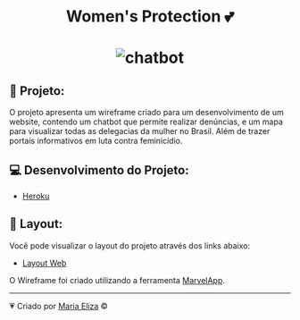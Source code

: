 
<h1 align="center">Women's Protection 💕<h1/>
  
<p align="center"> 
<img src="https://user-images.githubusercontent.com/49694866/117713929-a3786600-b1ac-11eb-9a52-5c7cf578261e.png" alt="chatbot" />
</p>

## 🌸 Projeto:
O projeto apresenta um wireframe criado para um desenvolvimento de um website, contendo um chatbot que permite realizar denúncias, e um mapa para visualizar todas as delegacias da mulher no Brasil. Além de trazer portais informativos em luta contra feminicídio.

## 💻 Desenvolvimento do Projeto:
- [Heroku](https://tiaw-pm.herokuapp.com/)
  
## 🔖 Layout:

Você pode visualizar o layout do projeto através dos links abaixo:

- [Layout Web](https://marvelapp.com/prototype/7220b43)
 
O Wireframe foi criado utilizando a ferramenta [MarvelApp](https://marvelapp.com/).

<hr>

💗 Criado por [Maria Eliza](https://github.com/mariaelizasa) © 

